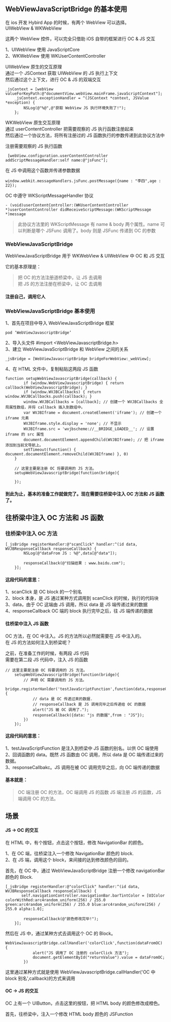 ## WebViewJavaScriptBridge 的基本使用

在 ios 开发 Hybird App 的时候，有两个 WebView 可以选择。  
UIWebView & WKWebView

这两个 WebView 控件，可以完全只借助 iOS 自带的框架进行 OC & JS 交互

1、UIWebView 使用 JavaScriptCore  
2、WKWebView 使用 WKUserContentController

UIWebView 原生的交互原理  
通过一个 JSContext 获取 UIWebView 的 JS 执行上下文  
然后通过这个上下文，进行 OC & JS 的双端交互

```
_jsContext = [webView valueForKeyPath:@"documentView.webView.mainFrame.javaScriptContext"];
    _jsContext.exceptionHandler = ^(JSContext *context, JSValue *exception) {
        NSLog(@"%@",@"获取 WebView JS 执行环境失败了!");
    };
```

WKWebView 原生交互原理  
通过 userContentController 把需要观察的 JS 执行函数注册起来  
然后通过一个协议方法，将所有注册过的 JS 函数执行的参数传递到此协议方法中

注册需要观察的 JS 执行函数

```
 [webView.configuration.userContentController addScriptMessageHandler:self name:@"jsFunc"];

```

在 JS 中调用这个函数并传递参数数据

```
window.webkit.messageHandlers.jsFunc.postMessage({name : "李四",age : 22});
```

OC 中遵守 WKScriptMessageHandler 协议

```
- (void)userContentController:(WKUserContentController *)userContentController didReceiveScriptMessage:(WKScriptMessage *)message
```

> 此协议方法里的 WKScriptMessage 有 name & body 两个属性。name 可以判断是哪个 JSFunc 调用了。body 则是 JSFunc 传递到 OC 的参数

### WebViewJavaScriptBridge

WebViewJavaScriptBridge 用于 WKWebView & UIWebView 中 OC 和 JS 交互

它的基本原理是：

> 把 OC 的方法注册道桥梁中，让 JS 去调用  
> 把 JS 的方法注册在桥梁中，让 OC 去调用

#### 注册自己，调用它人

### WebViewJavaScriptBridge 基本使用

1、首先在项目中导入 WebViewJavaScriptBridge 框架

```
pod ‘WebViewJavascriptBridge’
```

2、导入头文件 #import <WebViewJavascriptBridge.h>  
3、建立 WebViewJavaScriptBridge 和 WebView 之间的关系

```
_jsBridge = [WebViewJavascriptBridge bridgeForWebView:_webView];
```

4、在 HTML 文件中，复制粘贴这两段 JS 函数

```
function setupWebViewJavascriptBridge(callback) {
        if (window.WebViewJavascriptBridge) { return callback(WebViewJavascriptBridge); }
        if (window.WVJBCallbacks) { return window.WVJBCallbacks.push(callback); }
        window.WVJBCallbacks = [callback]; // 创建一个 WVJBCallbacks 全局属性数组，并将 callback 插入到数组中。
        var WVJBIframe = document.createElement('iframe'); // 创建一个 iframe 元素
        WVJBIframe.style.display = 'none'; // 不显示
        WVJBIframe.src = 'wvjbscheme://__BRIDGE_LOADED__'; // 设置 iframe 的 src 属性
        document.documentElement.appendChild(WVJBIframe); // 把 iframe 添加到当前文导航上。
        setTimeout(function() { document.documentElement.removeChild(WVJBIframe) }, 0)
    }

    // 这里主要是注册 OC 将要调用的 JS 方法。
    setupWebViewJavascriptBridge(function(bridge){

    });
```

#### 到此为止，基本的准备工作就做完了。现在需要往桥梁中注入 OC 方法和 JS 函数了。

## 往桥梁中注入 OC 方法和 JS 函数

### 往桥梁中注入 OC 方法

```
[_jsBridge registerHandler:@"scanClick" handler:^(id data, WVJBResponseCallback responseCallback) {
        NSLog(@"dataFrom JS : %@",data[@"data"]);

        responseCallback(@"扫描结果 : www.baidu.com");
    }];
```

#### 这段代码的意思：

1、scanClick 是 OC block 的一个别名  
2、block 本身，是 JS 通过某种方式调用到 scanClick 的时候，执行的代码块
3、data，由于 OC 这端由 JS 调用，所以 data 是 JS 端传递过来的数据  
4、responseCallback OC 端的 block 执行完毕之后，往 JS 端传递的数据

#### 往桥梁中注入 JS 函数

OC 方法，在 OC 中注入。JS 的方法所以必然就需要在 JS 中注入的。  
在 JS 的方法如何注入到桥梁呢？

之前，在准备工作的时候，有两段 JS 代码  
需要在第二段 JS 代码中，注入 JS 的函数

```
// 这里主要是注册 OC 将要调用的 JS 方法。
    setupWebViewJavascriptBridge(function(bridge){
        // 声明 OC 需要调用的 JS 方法。
        bridge.registerHanlder('testJavaScriptFunction',function(data,responseCallback){
            // data 是 OC 传递过来的数据.
            // responseCallback 是 JS 调用完毕之后传递给 OC 的数据
            alert("JS 被 OC 调用了.");
            responseCallback({data: "js 的数据",from : "JS"});
        })
    });
```

#### 这段代码的意思：

1、testJavaScriptFunction 是注入到桥梁中 JS 函数的别名。以供 OC 端使用  
2、回调函数的 data。既然 JS 函数由 OC 调用，所以 data 是 OC 端传递过来的数据。  
3、responseCallbakc。JS 调用在被 OC 调用完毕之后，向 OC 端传递的数据

#### 基本就是：

> OC 端注册 OC 的方法，OC 端调用 JS 的函数
> JS 端注册 JS 的函数，JS 端调用 OC 的方法。

## 场景

#### JS -> OC 的交互

在 HTML 中，有个按钮，点击这个按钮，修改 NavigationBar 的颜色。

1、在 OC 端，往桥梁注入一个修改 NavigationBar 颜色的 block.  
2、在 JS 端，调用这个 block，来间接的达到修改颜色的目的。

首先，在 OC 中，通过 WebViewJavaScriptBridge 注册一个修改 navigationBar 颜色的 Block.

```
[_jsBridge registerHandler:@"colorClick" handler:^(id data, WVJBResponseCallback responseCallback) {
       self.navigationController.navigationBar.barTintColor = [UIColor colorWithRed:arc4random_uniform(256) / 255.0 green:arc4random_uniform(256) / 255.0 blue:arc4random_uniform(256) / 255.0 alpha:1.0];

        responseCallback(@"颜色修改完毕!");
    }];
```

然后在 JS 中，通过某种方式去调用这个 OC 的 Block。

```
WebViewJavascriptBridge.callHandler('colorClick',function(dataFromOC) {
            alert("JS 调用了 OC 注册的 colorClick 方法");
            document.getElementById("returnValue").value = dataFromOC;
        })
```

这里通过某种方式就是使用 WebViewJavascriptBridge.callHandler('OC 中 block 别名',callback)的方式来调用

#### OC -> JS 的交互

OC 上有一个 UIButton，点击这里的按钮，把 HTML body 的颜色修改成橙色。

首先，往桥梁中，注入一个修改 HTML body 颜色的 JSFunction
